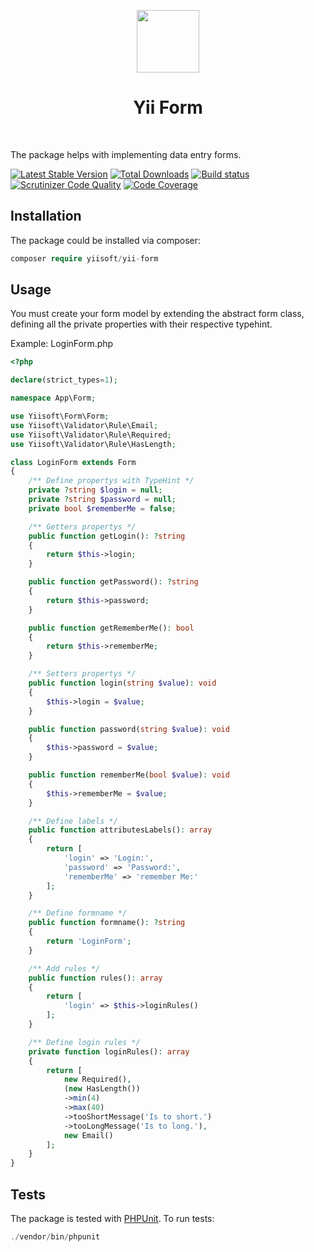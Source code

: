 <p align="center">
    <a href="https://github.com/yiisoft" target="_blank">
        <img src="https://github.com/yiisoft.png" height="100px">
    </a>
    <h1 align="center">Yii Form</h1>
    <br>
</p>

The package helps with implementing data entry forms.

[![Latest Stable Version](https://poser.pugx.org/yiisoft/yii-form/v/stable.png)](https://packagist.org/packages/yiisoft/yii-form)
[![Total Downloads](https://poser.pugx.org/yiisoft/yii-form/downloads.png)](https://packagist.org/packages/yiisoft/yii-form)
[![Build status](https://github.com/yiisoft/yii-form/workflows/build/badge.svg)](https://github.com/yiisoft/yii-form/actions)
[![Scrutinizer Code Quality](https://scrutinizer-ci.com/g/yiisoft/yii-form/badges/quality-score.png?b=master)](https://scrutinizer-ci.com/g/yiisoft/yii-form/?branch=master)
[![Code Coverage](https://scrutinizer-ci.com/g/yiisoft/yii-form/badges/coverage.png?b=master)](https://scrutinizer-ci.com/g/yiisoft/yii-form/?branch=master)

## Installation

The package could be installed via composer:

```php
composer require yiisoft/yii-form
```

## Usage

You must create your form model by extending the abstract form class, defining all the private properties with their
respective typehint.

Example: LoginForm.php

```php
<?php

declare(strict_types=1);

namespace App\Form;

use Yiisoft\Form\Form;
use Yiisoft\Validator\Rule\Email;
use Yiisoft\Validator\Rule\Required;
use Yiisoft\Validator\Rule\HasLength;

class LoginForm extends Form
{
    /** Define propertys with TypeHint */
    private ?string $login = null;
    private ?string $password = null;
    private bool $rememberMe = false;

    /** Getters propertys */
    public function getLogin(): ?string
    {
        return $this->login;
    }

    public function getPassword(): ?string
    {
        return $this->password;
    }

    public function getRememberMe(): bool
    {
        return $this->rememberMe;
    }

    /** Setters propertys */
    public function login(string $value): void
    {
        $this->login = $value;
    }

    public function password(string $value): void
    {
        $this->password = $value;
    }

    public function rememberMe(bool $value): void
    {
        $this->rememberMe = $value;
    }

    /** Define labels */
    public function attributesLabels(): array
    {
        return [
            'login' => 'Login:',
            'password' => 'Password:',
            'rememberMe' => 'remember Me:'
        ];
    }

    /** Define formname */
    public function formname(): ?string
    {
        return 'LoginForm';
    }

    /** Add rules */
    public function rules(): array
    {
        return [
            'login' => $this->loginRules()
        ];
    }

    /** Define login rules */
    private function loginRules(): array
    {
        return [
            new Required(),
            (new HasLength())
            ->min(4)
            ->max(40)
            ->tooShortMessage('Is to short.')
            ->tooLongMessage('Is to long.'),
            new Email()
        ];
    }
}
```

## Tests

The package is tested with [PHPUnit](https://phpunit.de/). To run tests:

```php
./vendor/bin/phpunit
```
